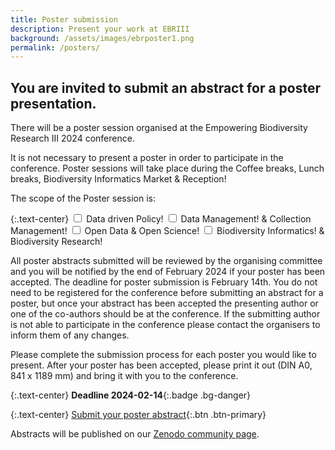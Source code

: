 ```yaml
---
title: Poster submission
description: Present your work at EBRIII
background: /assets/images/ebrposter1.png
permalink: /posters/
---
```


## You are invited to submit an abstract for a poster presentation.

There will be a poster session organised at the Empowering Biodiversity Research III 2024 conference.

It is not necessary to present a poster in order to participate in the conference. Poster sessions will take place during the Coffee breaks, Lunch breaks, Biodiversity Informatics Market & Reception!

The scope of the Poster session is:

{:.text-center}
<input type="checkbox" class="btn-check" id="btn-check-outlined" autocomplete="off">
<label class="btn btn-outline-primary" for="btn-check-outlined">Data driven Policy!</label>
<input type="checkbox" class="btn-check" id="btn-check-outlined" autocomplete="off">
<label class="btn btn-outline-primary" for="btn-check-outlined">Data Management! & Collection Management!</label>
<input type="checkbox" class="btn-check" id="btn-check-outlined" autocomplete="off">
<label class="btn btn-outline-primary" for="btn-check-outlined">Open Data & Open Science!</label>
<input type="checkbox" class="btn-check" id="btn-check-outlined" autocomplete="off">
<label class="btn btn-outline-primary" for="btn-check-outlined">Biodiversity Informatics! & Biodiversity Research!</label>



All poster abstracts submitted will be reviewed by the organising committee and you will be notified by the end of February 2024 if your poster has been accepted. The deadline for poster submission is February 14th.
You do not need to be registered for the conference before submitting an abstract for a poster, but once your abstract has been accepted the presenting author or one of the co-authors should be at the conference.
If the submitting author is not able to participate in the conference please contact the organisers to inform them of any changes. 

Please complete the submission process for each poster you would like to present.
After your poster has been accepted, please print it out (DIN A0, 841 x 1189 mm) and bring it with you to the conference.

{:.text-center}
**Deadline 2024-02-14**{:.badge .bg-danger}

{:.text-center}
[Submit your poster abstract](https://forms.gle/v4H9UHLpRMUAU4Y26){:.btn .btn-primary}

Abstracts will be published on our [Zenodo community page](https://zenodo.org/communities/empoweringbiodiversityresearch).
